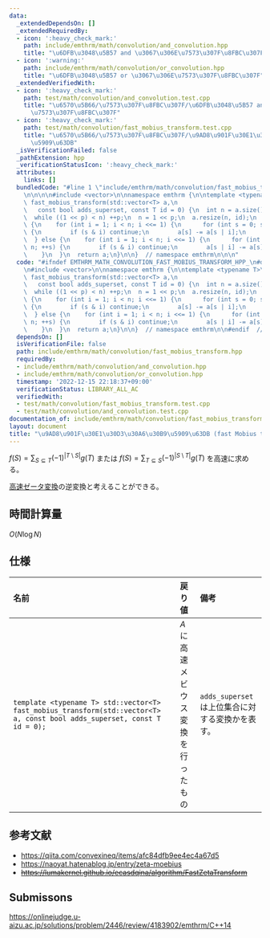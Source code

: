 ```yaml
---
data:
  _extendedDependsOn: []
  _extendedRequiredBy:
  - icon: ':heavy_check_mark:'
    path: include/emthrm/math/convolution/and_convolution.hpp
    title: "\u6DFB\u3048\u5B57 and \u3067\u306E\u7573\u307F\u8FBC\u307F"
  - icon: ':warning:'
    path: include/emthrm/math/convolution/or_convolution.hpp
    title: "\u6DFB\u3048\u5B57 or \u3067\u306E\u7573\u307F\u8FBC\u307F"
  _extendedVerifiedWith:
  - icon: ':heavy_check_mark:'
    path: test/math/convolution/and_convolution.test.cpp
    title: "\u6570\u5B66/\u7573\u307F\u8FBC\u307F/\u6DFB\u3048\u5B57 and \u3067\u306E\
      \u7573\u307F\u8FBC\u307F"
  - icon: ':heavy_check_mark:'
    path: test/math/convolution/fast_mobius_transform.test.cpp
    title: "\u6570\u5B66/\u7573\u307F\u8FBC\u307F/\u9AD8\u901F\u30E1\u30D3\u30A6\u30B9\
      \u5909\u63DB"
  _isVerificationFailed: false
  _pathExtension: hpp
  _verificationStatusIcon: ':heavy_check_mark:'
  attributes:
    links: []
  bundledCode: "#line 1 \"include/emthrm/math/convolution/fast_mobius_transform.hpp\"\
    \n\n\n\n#include <vector>\n\nnamespace emthrm {\n\ntemplate <typename T>\nstd::vector<T>\
    \ fast_mobius_transform(std::vector<T> a,\n                                  \
    \   const bool adds_superset, const T id = 0) {\n  int n = a.size(), p = 1;\n\
    \  while ((1 << p) < n) ++p;\n  n = 1 << p;\n  a.resize(n, id);\n  if (adds_superset)\
    \ {\n    for (int i = 1; i < n; i <<= 1) {\n      for (int s = 0; s < n; ++s)\
    \ {\n        if (s & i) continue;\n        a[s] -= a[s | i];\n      }\n    }\n\
    \  } else {\n    for (int i = 1; i < n; i <<= 1) {\n      for (int s = 0; s <\
    \ n; ++s) {\n        if (s & i) continue;\n        a[s | i] -= a[s];\n      }\n\
    \    }\n  }\n  return a;\n}\n\n}  // namespace emthrm\n\n\n"
  code: "#ifndef EMTHRM_MATH_CONVOLUTION_FAST_MOBIUS_TRANSFORM_HPP_\n#define EMTHRM_MATH_CONVOLUTION_FAST_MOBIUS_TRANSFORM_HPP_\n\
    \n#include <vector>\n\nnamespace emthrm {\n\ntemplate <typename T>\nstd::vector<T>\
    \ fast_mobius_transform(std::vector<T> a,\n                                  \
    \   const bool adds_superset, const T id = 0) {\n  int n = a.size(), p = 1;\n\
    \  while ((1 << p) < n) ++p;\n  n = 1 << p;\n  a.resize(n, id);\n  if (adds_superset)\
    \ {\n    for (int i = 1; i < n; i <<= 1) {\n      for (int s = 0; s < n; ++s)\
    \ {\n        if (s & i) continue;\n        a[s] -= a[s | i];\n      }\n    }\n\
    \  } else {\n    for (int i = 1; i < n; i <<= 1) {\n      for (int s = 0; s <\
    \ n; ++s) {\n        if (s & i) continue;\n        a[s | i] -= a[s];\n      }\n\
    \    }\n  }\n  return a;\n}\n\n}  // namespace emthrm\n\n#endif  // EMTHRM_MATH_CONVOLUTION_FAST_MOBIUS_TRANSFORM_HPP_\n"
  dependsOn: []
  isVerificationFile: false
  path: include/emthrm/math/convolution/fast_mobius_transform.hpp
  requiredBy:
  - include/emthrm/math/convolution/and_convolution.hpp
  - include/emthrm/math/convolution/or_convolution.hpp
  timestamp: '2022-12-15 22:18:37+09:00'
  verificationStatus: LIBRARY_ALL_AC
  verifiedWith:
  - test/math/convolution/fast_mobius_transform.test.cpp
  - test/math/convolution/and_convolution.test.cpp
documentation_of: include/emthrm/math/convolution/fast_mobius_transform.hpp
layout: document
title: "\u9AD8\u901F\u30E1\u30D3\u30A6\u30B9\u5909\u63DB (fast Mobius transform)"
---
```


$f(S) = \sum_{S \subseteq T} (-1)^{\lvert T \setminus S \rvert} g(T)$ または $f(S) = \sum_{T \subseteq S} (-1)^{\lvert S \setminus T \rvert} g(T)$ を高速に求める。

[高速ゼータ変換](fast_zeta_transform.md)の逆変換と考えることができる。


## 時間計算量

$O(N\log{N})$


## 仕様

|名前|戻り値|備考|
|:--|:--|:--|
|`template <typename T> std::vector<T> fast_mobius_transform(std::vector<T> a, const bool adds_superset, const T id = 0);`|$A$ に高速メビウス変換を行ったもの|`adds_superset` は上位集合に対する変換かを表す。|


## 参考文献

- https://qiita.com/convexineq/items/afc84dfb9ee4ec4a67d5
- https://naoyat.hatenablog.jp/entry/zeta-moebius
- ~~https://lumakernel.github.io/ecasdqina/algorithm/FastZetaTransform~~


## Submissons

https://onlinejudge.u-aizu.ac.jp/solutions/problem/2446/review/4183902/emthrm/C++14
